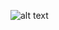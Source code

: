 ![alt text](http://www.plantuml.com/plantuml/png/ZPBDIiD058NtynINR0IX2_452lL5GWqnD3zbPaH4XDPAGIWeAdLJK45SXz0ejZQ-mfqtygJJCMWt1ZAPU-wvNqv-sahxKXydCU7S5q97EWweawNTeA-f4_jA1OeE8Z-KVYA4waLftyUMuYWDz6a_e4pgeqo8jPKydd7E7sPeBhWq0rwPQuzyHIUPxD6P81nymtDqIZFat0elNC5UsUAUSnGv0LJnV0EPyZlaiPcQ1-jwv2M6hXpX5OuLYlEV67UOoyqbz0LnWSlShcR41USmksIXTBcUUO7kqapuguvZ1bQUSGbx2S0RbqxSUifVuPiSsz3rJLMtUHc5dN7aCN_kEDnj7HymH_kJnRAIy3-e9w2AUjfC2EDLdTsC46fKy-lFuz4UUTHgOTabBvGYbDXj5BIGsKh0DMeI2j4EqaFyFTy0)
